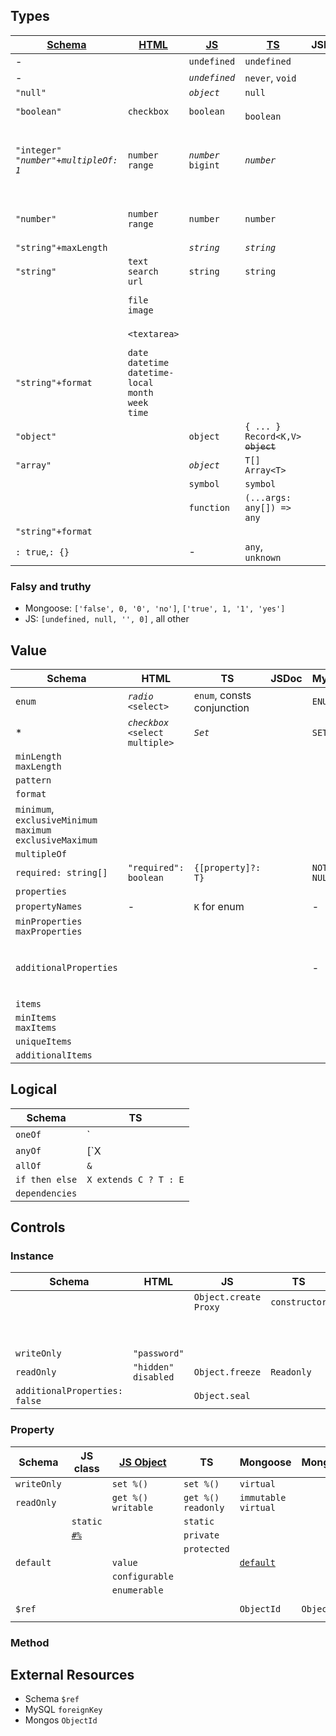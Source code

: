 ## Types

| [Schema](http://json-schema.org/understanding-json-schema/reference/type.html) | [HTML](https://developer.mozilla.org/en-US/docs/Web/HTML/Element/input#%3Cinput%3E_types) | [JS](https://developer.mozilla.org/en-US/docs/Web/JavaScript/Reference/Operators/typeof#description) | [TS](https://www.typescriptlang.org/docs/handbook/basic-types.html#never) | JSDoc | [MySQL](https://dev.mysql.com/doc/refman/8.0/en/data-types.html) | [mongodb](https://docs.mongodb.com/manual/reference/bson-types/) | [mongoose](https://mongoosejs.com/docs/schematypes.html) |
| ----------- | ---------- | ---------------------------------------------- | ----- | ------------------------------------------------------------ | -------------------------- | ---------- | ---------- |
| -          |           | `undefined` | `undefined`                                    |       |                                                              |                            |                            |
| -          |           | _`undefined`_ | `never`, `void`                             |       |                                                              | ~~`"undefined"`~~ |                            |
| `"null"`   |      | _`object`_  | `null`                                         |       | `NULL` | `"null"` |                            |
| `"boolean"` | `checkbox` | `boolean`   | `                                            boolean`        ||`BOOLEAN*=TINYINT(1)`|`"bool"`||
| `"integer"`<br />_`"number"+multipleOf: 1`_ | `number`<br />`range` | _`number`_<br />`bigint` | _`number`_                                     |       | `TINYINT`<br />`INTEGER`<br>`INT`<br/>`SMALLINT`<br/>`MEDIUMINT`<br/>`BIGINT`<br />`BIT` | `"int"`<br />`"long"`<br />`"decimal"` |                            |
| `"number"` | `number`<br />`range` | `number`    | `number`                                       |       | `DECIMAL`<br/>`NUMERIC`<br/>`FLOAT`<br/>`DOUBLE`             | `"double"` | `Number`<br />`Decimal128` |
| `"string"+maxLength` |  | _`string`_  | _`string`_                                     |       | `CHAR`                                                       |                            |                            |
| `"string"` | `text`<br />`search`<br />`url` | `string`    | `string`                                       |       | `VARCHAR`                                                    | `"string"` | `String`                   |
|            | `file`<br />`image` |             |                                                |       | `BINARY`<br />`VARBINARY`<br />`BLOB`            | `"binData"` | `Buffer`                  |
| | `<textarea>` | | | | `TEXT` | _`"string"`_ | `string`<br />`Buffer` |
| `"string"+format` | `date`<br />`datetime`<br />`datetime-local`<br />`month`<br />`week`<br />`time` |             |                                                |       | `DATE`<br />`DATETIME`<br />`TIMESTAMP`<br />`TIME`<br />`YEAR` | `"date"`<br />`"timestamp"` | `Date`                     |
| `"object"` |    | `object`    | `{ ... }`<br />`Record<K,V>`<br />~~`object`~~ |       | `JSON`                                                       | `"object"` | `Map`<br />`Schema` |
| `"array"`  |     | _`object`_  | `T[]`<br />`Array<T>`                          |       | `JSON`                                                       | `"array"` |                            |
|            |            | `symbol`    | `symbol`                                       |       |                                                              | ~~`"symbol"`~~ |                            |
|            |            | `function`  | `(...args: any[]) => any`                      |       |                                                              | `"javascript"`<br />~~`"javascriptWithScope"`~~ |                            |
| `"string"+format` | |  |  | | | `"regex"` | |
| `: true`,`: {}` |  | -           | `any`, `unknown`                               |       |                                                              |                     | `Mixed`                    |

### Falsy and truthy

- Mongoose: `['false', 0, '0', 'no']`,  `['true', 1, '1', 'yes']`
- JS: `[undefined, null, '', 0]` , all other

## Value
| Schema                                                       | HTML                                  | TS                         | JSDoc | MySQL      | mongoose                                         |
| ------------------------------------------------------------ | ------------------------------------- | -------------------------- | ----- | ---------- | ------------------------------------------------ |
| `enum`                                                       | _`radio`_<br />`<select>`             | `enum`, consts conjunction |       | `ENUM`     | `enum`                                           |
| *                                                            | _`checkbox`_<br />`<select multiple>` | _`Set`_                    |       | `SET`      | *                                                |
| `minLength`<br />`maxLength`                                 |                                       |                            |       |            |                                                  |
| `pattern`                                                    |                                       |                            |       |            |                                                  |
| `format`                                                     |                                       |                            |       |            |                                                  |
| `minimum`,<br />`exclusiveMinimum`<br />`maximum`<br />`exclusiveMaximum` |                                       |                            |       |            |                                                  |
| `multipleOf`                                                 |                                       |                            |       |            |                                                  |
| `required: string[]`                                         | `"required": boolean`                 | `{[property]?: T}`         |       | `NOT NULL` | `required: boolean`                              |
| `properties`                                                 |                                       |                            |       |            |                                                  |
| `propertyNames`                                              | -                                     | `K` for enum               |       | -          | ?-                                               |
| `minProperties`<br />`maxProperties`                         |                                       |                            |       |            |                                                  |
| `additionalProperties`                                       |                                       |                            |       | -          | - `Schema({}, {strict: true})`<br />+ `Map`+`of` |
| `items`                                                      |                                       |                            |       |            |                                                  |
| `minItems`<br />`maxItems`                                   |                                       |                            |       |            |                                                  |
| `uniqueItems`                                                |                                       |                            |       |            |                                                  |
| `additionalItems`                                            |                                       |                            |       |            |                                                  |

## Logical

| Schema         | TS                                                        |
| -------------- | --------------------------------------------------------- |
| `oneOf`        | `|`<br />[`oneOf`]((http://github.com/askirmas/ts-swiss)) |
| `anyOf`        | [`X | Y | X & Y` ](http://github.com/askirmas/ts-swiss)   |
| `allOf`        | `&`                                                       |
| `if then else` | `X extends C ? T : E`                                     |
| `dependencies` |                                                           |

## Controls

### Instance

| Schema                        | HTML                       | JS                           | TS            | MySQL                                                        |
| ----------------------------- | -------------------------- | ---------------------------- | ------------- | ------------------------------------------------------------ |
|                               |                            | `Object.create`<br />`Proxy` | `constructor` | Trigger/Insert                                               |
|                               |                            |                              |               | Trigger/Delete                                               |
|                               |                            |                              |               | Trigger/Update                                               |
| `writeOnly`                   | `"password"`               |                              |               |                                                              |
| `readOnly`                    | `"hidden"`<br />`disabled` | `Object.freeze`              | `Readonly`    | *[lock](https://dev.mysql.com/doc/refman/8.0/en/innodb-locking-reads.html) |
| `additionalProperties: false` |                            | `Object.seal`                |               |                                                              |



### Property

| Schema      | JS class                                                     | [JS Object](https://developer.mozilla.org/en-US/docs/Web/JavaScript/Reference/Global_Objects/Object/defineProperty) | TS                        | Mongoose                                               | MongoDB    | MySQL                                                        |
| ----------- | ------------------------------------------------------------ | ------------------------------------------------------------ | ------------------------- | ------------------------------------------------------ | ---------- | ------------------------------------------------------------ |
| `writeOnly` |                                                              | `set %()`                                                    | `set %()`                 | `virtual`                                              |            |                                                              |
| `readOnly`  |                                                              | `get %()`<br />`writable`                                    | `get %()`<br />`readonly` | `immutable`<br />`virtual`                             |            | [`GENERATED`](https://dev.mysql.com/doc/refman/5.7/en/create-table-generated-columns.html) |
|             | `static`                                                     |                                                              | `static`                  |                                                        |            |                                                              |
|             | [`#%`](https://babeljs.io/docs/en/babel-plugin-proposal-private-methods) |                                                              | `private`                 |                                                        |            |                                                              |
|             |                                                              |                                                              | `protected`               |                                                        |            |                                                              |
| `default`   |                                                              | `value`                                                      |                           | [`default`](https://mongoosejs.com/docs/defaults.html) |            | `DEFAULT`                                                    |
|             |                                                              | `configurable`                                               |                           |                                                        |            |                                                              |
|             |                                                              | `enumerable`                                                 |                           |                                                        |            |                                                              |
| `$ref`      |                                                              |                                                              |                           | `ObjectId`                                             | `ObjectId` | `FOREIGN KEY`                                                |

### Method


## External Resources

- Schema `$ref`
- MySQL `foreignKey`
- Mongos `ObjectId`